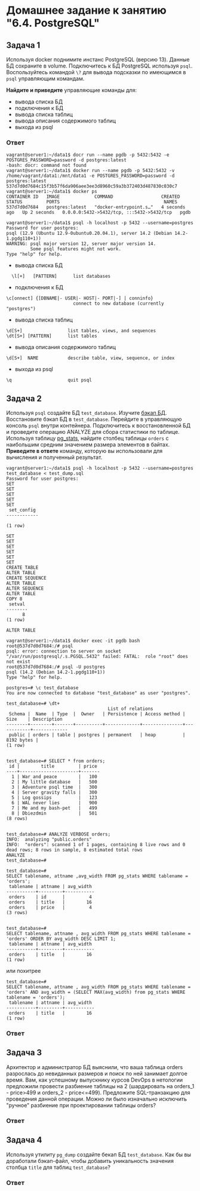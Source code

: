 # Домашнее задание к занятию "6.4. PostgreSQL"

## Задача 1

Используя docker поднимите инстанс PostgreSQL (версию 13). Данные БД сохраните в volume.
Подключитесь к БД PostgreSQL используя `psql`.
Воспользуйтесь командой `\?` для вывода подсказки по имеющимся в `psql` управляющим командам.

**Найдите и приведите** управляющие команды для:
- вывода списка БД
- подключения к БД
- вывода списка таблиц
- вывода описания содержимого таблиц
- выхода из psql

### Ответ

```
vagrant@server1:~/data1$ docr run --name pgdb -p 5432:5432 -e POSTGRES_PASSWORD=password -d postgres:latest
-bash: docr: command not found
vagrant@server1:~/data1$ docker run --name pgdb -p 5432:5432 -v /home/vagrant/data1:/mnt/data1 -e POSTGRES_PASSWORD=password -d postgres:latest
537d7d0d7684c15f3b57f6da906aee3ee3d8960c59a3b372403d487830c030c7
vagrant@server1:~/data1$ docker ps
CONTAINER ID   IMAGE             COMMAND                  CREATED         STATUS         PORTS                                       NAMES
537d7d0d7684   postgres:latest   "docker-entrypoint.s…"   4 seconds ago   Up 2 seconds   0.0.0.0:5432->5432/tcp, :::5432->5432/tcp   pgdb

vagrant@server1:~/data1$ psql -h localhost -p 5432 --username=postgres
Password for user postgres: 
psql (12.9 (Ubuntu 12.9-0ubuntu0.20.04.1), server 14.2 (Debian 14.2-1.pgdg110+1))
WARNING: psql major version 12, server major version 14.
         Some psql features might not work.
Type "help" for help.
```

- вывода списка БД
```
  \l[+]   [PATTERN]      list databases
```
- подключения к БД
```
\c[onnect] {[DBNAME|- USER|- HOST|- PORT|-] | conninfo}
                         connect to new database (currently "postgres")
```
- вывода списка таблиц
``` 
\d[S+]                 list tables, views, and sequences
\dt[S+] [PATTERN]      list tables
```
- вывода описания содержимого таблиц
```
\d[S+]  NAME           describe table, view, sequence, or index
```
- выхода из psql
```
\q                     quit psql
```

## Задача 2

Используя `psql` создайте БД `test_database`.
Изучите [бэкап БД](https://github.com/netology-code/virt-homeworks/tree/master/06-db-04-postgresql/test_data).
Восстановите бэкап БД в `test_database`.
Перейдите в управляющую консоль `psql` внутри контейнера.
Подключитесь к восстановленной БД и проведите операцию ANALYZE для сбора статистики по таблице.
Используя таблицу [pg_stats](https://postgrespro.ru/docs/postgresql/12/view-pg-stats), найдите столбец таблицы `orders` 
с наибольшим средним значением размера элементов в байтах.
**Приведите в ответе** команду, которую вы использовали для вычисления и полученный результат.

```
vagrant@server1:~/data1$ psql -h localhost -p 5432 --username=postgres  test_database < test_dump.sql 
Password for user postgres: 
SET
SET
SET
SET
SET
 set_config 
------------
 
(1 row)

SET
SET
SET
SET
SET
SET
CREATE TABLE
ALTER TABLE
CREATE SEQUENCE
ALTER TABLE
ALTER SEQUENCE
ALTER TABLE
COPY 8
 setval 
--------
      8
(1 row)

ALTER TABLE

vagrant@server1:~/data1$ docker exec -it pgdb bash
root@537d7d0d7684:/# psql
psql: error: connection to server on socket "/var/run/postgresql/.s.PGSQL.5432" failed: FATAL:  role "root" does not exist
root@537d7d0d7684:/# psql -U postgres
psql (14.2 (Debian 14.2-1.pgdg110+1))
Type "help" for help.

postgres=# \c test_database
You are now connected to database "test_database" as user "postgres".

test_database=# \dt+
                                      List of relations
 Schema |  Name  | Type  |  Owner   | Persistence | Access method |    Size    | Description 
--------+--------+-------+----------+-------------+---------------+------------+-------------
 public | orders | table | postgres | permanent   | heap          | 8192 bytes | 
(1 row)


test_database=# SELECT * from orders;
 id |        title         | price 
----+----------------------+-------
  1 | War and peace        |   100
  2 | My little database   |   500
  3 | Adventure psql time  |   300
  4 | Server gravity falls |   300
  5 | Log gossips          |   123
  6 | WAL never lies       |   900
  7 | Me and my bash-pet   |   499
  8 | Dbiezdmin            |   501
(8 rows)


test_database=# ANALYZE VERBOSE orders;
INFO:  analyzing "public.orders"
INFO:  "orders": scanned 1 of 1 pages, containing 8 live rows and 0 dead rows; 8 rows in sample, 8 estimated total rows
ANALYZE
test_database=#

test_database=#  
SELECT tablename, attname ,avg_width FROM pg_stats WHERE tablename = 'orders';
 tablename | attname | avg_width 
-----------+---------+-----------
 orders    | id      |         4
 orders    | title   |        16
 orders    | price   |         4
(3 rows)


test_database=#  
SELECT tablename, attname , avg_width FROM pg_stats WHERE tablename = 'orders' ORDER BY avg_width DESC LIMIT 1;
 tablename | attname | avg_width 
-----------+---------+-----------
 orders    | title   |        16
(1 row)
```

или похитрее
```
test_database=#                  
SELECT tablename, attname , avg_width FROM pg_stats WHERE tablename = 'orders' AND avg_width = (SELECT MAX(avg_width) from pg_stats WHERE tablename = 'orders');
 tablename | attname | avg_width 
-----------+---------+-----------
 orders    | title   |        16
(1 row)
```

### Ответ

## Задача 3

Архитектор и администратор БД выяснили, что ваша таблица orders разрослась до невиданных размеров и
поиск по ней занимает долгое время. Вам, как успешному выпускнику курсов DevOps в нетологии предложили
провести разбиение таблицы на 2 (шардировать на orders_1 - price>499 и orders_2 - price<=499).
Предложите SQL-транзакцию для проведения данной операции.
Можно ли было изначально исключить "ручное" разбиение при проектировании таблицы orders?

### Ответ

## Задача 4

Используя утилиту `pg_dump` создайте бекап БД `test_database`.
Как бы вы доработали бэкап-файл, чтобы добавить уникальность значения столбца `title` для таблиц `test_database`?


### Ответ
